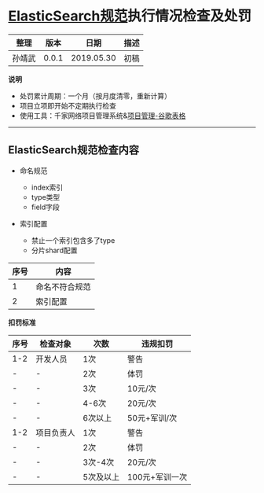 # [ElasticSearch规范](https://git.allhome.com.cn/NetWorksDatas/Public/standard/blob/master/ElasticSearch%E8%A7%84%E8%8C%83.md)执行情况检查及处罚

| 整理 | 版本 | 日期       | 描述                                      |
| ---- | ---- | ---------- | ----------------------------------------- |
| 孙靖武 | 0.0.1  | 2019.05.30 | 初稿 |


**说明**

- 处罚累计周期：一个月（按月度清零，重新计算）
- 项目立项即开始不定期执行检查
- 使用工具：千家网络项目管理系统&[项目管理-谷歌表格](https://docs.google.com/spreadsheets/d/1OYSs0p1_vI4PhQuv4xBiDOvNcAAAnuSqQz6Kxt_D4h0/edit#gid=1104496602)

---

## ElasticSearch规范检查内容

- 命名规范
   - index索引
   - type类型
   - field字段

- 索引配置
   - 禁止一个索引包含多了type
   - 分片shard配置


|序号|内容|
|-|-|
|1|命名不符合规范|
|2|索引配置|

**扣罚标准**

|序号|检查对象|次数|违规扣罚|
|-|-|-|-|
|1-2|开发人员|1次|警告|
|-|-|2次|体罚|
|-|-|3次|10元/次|
|-|-|4-6次|20元/次|
|-|-|6次以上|50元+军训/次|
|1-2|项目负责人|1次|警告|
|-|-|2次|体罚|
|-|-|3次-4次|20元/次|
|-|-|5次及以上|100元+军训一次|
